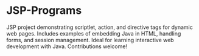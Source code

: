 # JSP-Programs
JSP project demonstrating scriptlet, action, and directive tags for dynamic web pages. Includes examples of embedding Java in HTML, handling forms, and session management. Ideal for learning interactive web development with Java. Contributions welcome!
